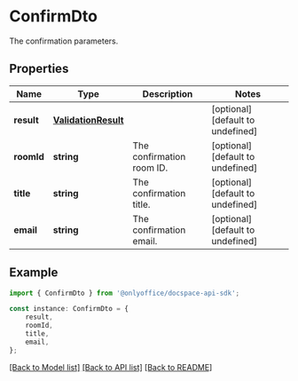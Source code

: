 # ConfirmDto

The confirmation parameters.

## Properties

Name | Type | Description | Notes
------------ | ------------- | ------------- | -------------
**result** | [**ValidationResult**](ValidationResult.md) |  | [optional] [default to undefined]
**roomId** | **string** | The confirmation room ID. | [optional] [default to undefined]
**title** | **string** | The confirmation title. | [optional] [default to undefined]
**email** | **string** | The confirmation email. | [optional] [default to undefined]

## Example

```typescript
import { ConfirmDto } from '@onlyoffice/docspace-api-sdk';

const instance: ConfirmDto = {
    result,
    roomId,
    title,
    email,
};
```

[[Back to Model list]](../README.md#documentation-for-models) [[Back to API list]](../README.md#documentation-for-api-endpoints) [[Back to README]](../README.md)
